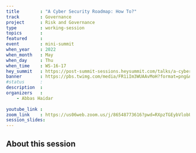 ```yaml
---
title        : "A Cyber Security Roadmap: How To?"
track        : Governance
project      : Risk and Governance
type         : working-session
topics       : 
featured     :
event        : mini-summit
when_year    : 2022
when_month   : May
when_day     : Thu
when_time    : WS-16-17
hey_summit   : https://post-summit-sessions.heysummit.com/talks/a-cyber-security-roadmap-how-to/
banner       : https://pbs.twimg.com/media/FR1iIm3WUAAvMoH?format=png&name=small
#status      : 
description  :
organizers   :
    - Abbas Haidar
   
youtube_link : 
zoom_link    : https://us06web.zoom.us/j/86548773616?pwd=RXpzTGEybVlobUd0eUNBNXYvNTdpdz09
session_slides:
---
```




## About this session
